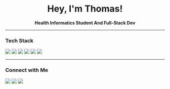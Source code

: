 <!-- Profile README for Thomas (CodingWithKantecki) -->

<h1 align="center"> Hey, I'm Thomas!</h1>
<p align="center">
  <b>Health Informatics Student And Full-Stack Dev</b><br/>
  
</p>

---

###  Tech Stack
<p>
  <img src="https://img.shields.io/badge/Python-3776AB?style=for-the-badge&logo=python&logoColor=white"/>
  <img src="https://img.shields.io/badge/SQL-336791?style=for-the-badge&logo=postgresql&logoColor=white"/>
  <img src="https://img.shields.io/badge/Tableau-005571?style=for-the-badge&logo=tableau&logoColor=white"/>
  <img src="https://img.shields.io/badge/FHIR-HL7-red?style=for-the-badge"/>
  <img src="https://img.shields.io/badge/HealthTech-EHR-blue?style=for-the-badge"/>
  <img src="https://img.shields.io/badge/GitHub-181717?style=for-the-badge&logo=github&logoColor=white"/>
</p>

---

###  Connect with Me
<p>
  <a href="https://kantecki.dev"><img src="https://img.shields.io/badge/Website-000?style=for-the-badge&logo=vercel&logoColor=white"/></a>
  <a href="https://www.linkedin.com/in/thomas-kantecki-836b39271/"><img src="https://img.shields.io/badge/LinkedIn-0077B5?style=for-the-badge&logo=linkedin&logoColor=white"/></a>
  <a href="https://github.com/CodingWithKantecki"><img src="https://img.shields.io/badge/GitHub-181717?style=for-the-badge&logo=github&logoColor=white"/></a>
</p>
